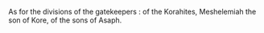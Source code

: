 As for the divisions of the gatekeepers : of the Korahites, Meshelemiah the son of Kore, of the sons of Asaph.
